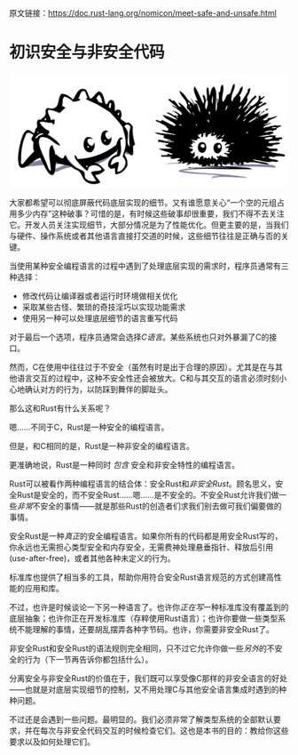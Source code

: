 原文链接：<https://doc.rust-lang.org/nomicon/meet-safe-and-unsafe.html>

# 初识安全与非安全代码

![safe and unsafe](img/safeandunsafe.svg)

大家都希望可以彻底屏蔽代码底层实现的细节。又有谁愿意关心“一个空的元组占用多少内存”这种破事？可惜的是，有时候这些破事却很重要，我们不得不去关注它。开发人员关注实现细节，大部分情况是为了性能优化。但更主要的是，当我们与硬件、操作系统或者其他语言直接打交道的时候，这些细节往往是正确与否的关键。

当使用某种安全编程语言的过程中遇到了处理底层实现的需求时，程序员通常有三种选择：

- 修改代码让编译器或者运行时环境做相关优化
- 采取某些古怪、繁琐的奇技淫巧以实现功能需求
- 使用另一种可以处理底层细节的语言重写代码

对于最后一个选项，程序员通常会选择*C语言*。某些系统也只对外暴漏了C的接口。

然而，C在使用中往往过于不安全（虽然有时是出于合理的原因）。尤其是在与其他语言交互的过程中，这种不安全性还会被放大。C和与其交互的语言必须时刻小心地确认对方的行为，以防踩到舞伴的脚趾头。

那么这和Rust有什么关系呢？

嗯……不同于C，Rust是一种安全的编程语言。

但是，和C相同的是，Rust是一种非安全的编程语言。

更准确地说，Rust是一种同时 *包含* 安全和非安全特性的编程语言。

Rust可以被看作两种编程语言的结合体：安全Rust和*非安全Rust*。顾名思义，安全Rust是安全的，而不安全Rust……嗯……是不安全的。不安全Rust允许我们做一些*非常*不安全的事情——就是那些Rust的创造者们求我们别去做可我们偏要做的事情。

安全Rust是一种*真正*的安全编程语言。如果你所有的代码都是用安全Rust写的，你永远也无需担心类型安全和内存安全，无需费神处理悬垂指针、释放后引用(use-after-free)，或者其他各种未定义的行为。

标准库也提供了相当多的工具，帮助你用符合安全Rust语言规范的方式创建高性能的应用和库。

不过，也许是时候谈论一下另一种语言了。也许你*正在写*一种标准库没有覆盖到的底层抽象；也许你正在开发标准库（存粹使用Rust语言）；也许你要做一些类型系统不能理解的事情，还要胡乱摆弄各种字节码。也许，你需要非安全Rust了。

非安全Rust和安全Rust的语法规则完全相同，只不过它允许你做一些*另外*的不安全的行为（下一节再告诉你都包括什么）。

分离安全与非安全Rust的价值在于，我们既可以享受像C那样的非安全语言的好处——也就是对底层实现细节的控制，又不用处理C与其他安全语言集成时遇到的种种问题。

不过还是会遇到一些问题。最明显的。我们必须非常了解类型系统的全部默认要求，并在每次与非安全代码交互的时候检查它们。这也是本书的目的：教给你这些要求以及如何处理它们。